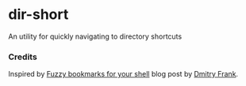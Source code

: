 # dir-short
An utility for quickly navigating to directory shortcuts

### Credits
Inspired by [Fuzzy bookmarks for your shell](http://dmitryfrank.com/articles/shell_shortcuts) blog post by [Dmitry Frank](http://dmitryfrank.com/start).
